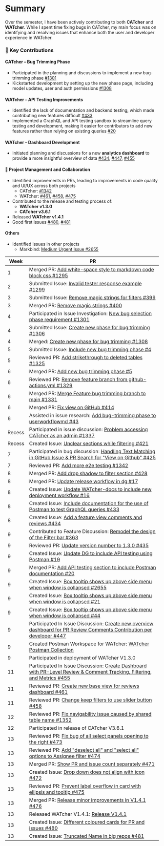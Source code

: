 # Summary
Over the semester, I have been actively contributing to both **CATcher** and **WATcher**. While I spent time fixing bugs in CATcher, my main focus was on identifying and resolving issues that enhance both the user and developer experience in WATcher.

### 🔧 Key Contributions

#### CATcher – Bug Trimming Phase
- Participated in the planning and discussions to implement a new bug-trimming phase [#1301](https://github.com/CATcher-org/CATcher/issues/1301)
- Kickstarted development by setting up the new phase page, including model updates, user and auth permissions [#1308](https://github.com/CATcher-org/CATcher/pull/1308)

#### WATcher – API Testing Improvements
- Identified the lack of documentation and backend testing, which made contributing new features difficult [#433](https://github.com/CATcher-org/WATcher/issues/433)
- Implemented a GraphQL and API testing sandbox to streamline query testing and development, making it easier for contributors to add new features rather than relying on existing queries [#20](https://github.com/CATcher-org/WATcher-docs/pull/20)

#### WATcher – Dashboard Development
- Initiated planning and discussions for a new **analytics dashboard** to provide a more insightful overview of data [#434](https://github.com/CATcher-org/WATcher/issues/434), [#447](https://github.com/CATcher-org/WATcher/issues/447), [#455](https://github.com/CATcher-org/WATcher/issues/455)

#### 🧠 Project Management and Collaboration
- Identified improvements in PRs, leading to improvements in code quality and UI/UX across both projects  
  - CATcher: [#1342](https://github.com/CATcher-org/CATcher/pull/1342)  
  - WATcher: [#461](https://github.com/CATcher-org/WATcher/pull/461), [#458](https://github.com/CATcher-org/WATcher/pull/458), [#475](https://github.com/CATcher-org/WATcher/pull/475)
- Contributed to the release and testing process of:
  - **WATcher v1.3.0**
  - **CATcher v3.6.1**
- Released **WATcher v1.4.1**
- Good first issues [#480](https://github.com/CATcher-org/WATcher/issues/480), [#481](https://github.com/CATcher-org/WATcher/issues/481)

#### Others
- Identified issues in other projects
  - Markbind: [Medium Urgent Issue #2655](https://github.com/MarkBind/markbind/issues/2655)

| Week | PR |
|----|---|
| 1 | Merged PR: [Add white-space style to markdown code block css #1295](https://github.com/CATcher-org/CATcher/pull/1295) |
| 2 | Submitted Issue: [Invalid tester response example #1299](https://github.com/CATcher-org/CATcher/issues/1299) |
| 3 | Submitted Issue: [Remove magic strings for filters #399](https://github.com/CATcher-org/WATcher/issues/399) |
| 3 | Merged PR: [Remove magic strings #400](https://github.com/CATcher-org/WATcher/pull/400) |
| 4 | Participated in Issue Investigation: [New bug selection phase requirement #1301](https://github.com/CATcher-org/CATcher/issues/1301) |
| 4 | Submitted Issue: [Create new phase for bug trimming #1306](https://github.com/CATcher-org/CATcher/issues/1306) |
| 4 | Merged: [Create new phase for bug trimming #1308](https://github.com/CATcher-org/CATcher/pull/1308) |
| 5 | Submitted Issue: [Include new bug trimming phase #4](https://github.com/CATcher-org/public_data/issues/4) |
| 5 | Reviewed PR: [Add strikethrough to deleted tables #1325](https://github.com/CATcher-org/CATcher/pull/1325) |
| 6 | Merged PR: [Add new bug trimming phase #5](https://github.com/CATcher-org/public_data/pull/5) |
| 6 | Reviewed PR: [Remove feature branch from github-actions.yml #1329](https://github.com/CATcher-org/CATcher/pull/1329) |
| 6 | Merged PR: [Merge Feature bug trimming branch to main #1331](https://github.com/CATcher-org/CATcher/pull/1331) |
| 6 | Merged PR: [Fix view on GitHub #414](https://github.com/CATcher-org/WATcher/pull/414) |
| 6 | Assisted in issue research: [Add bug-trimming phase to userworkflowmd #43](https://github.com/CATcher-org/catcher-org.github.io/pull/43) |
| Recess | Participated in issue discussion: [Problem accessing CATcher as an admin #1337](https://github.com/CATcher-org/CATcher/issues/1337) |
| Recess | Created Issue: [Unclear sections while filtering #421](https://github.com/CATcher-org/WATcher/issues/421) |
| 7 | Participated in bug discussion: [Handling Text Matching in GitHub Issue & PR Search for "View on Github" #425](https://github.com/CATcher-org/WATcher/issues/425) |
| 7 | Reviewed PR: [Add more e2e testing #1342](https://github.com/CATcher-org/CATcher/pull/1342) |
| 8 | Merged PR: [Add drop shadow to filter section #428](https://github.com/CATcher-org/WATcher/pull/428) |
| 8 | Merged PR: [Update release workflow in dg #17](https://github.com/CATcher-org/WATcher-docs/pull/17) |
| 8 | Created Issue: [Update WATcher-docs to include new deployment workflow #16](https://github.com/CATcher-org/WATcher-docs/issues/16) |
| 8 | Created Issue: [Include documentation for the use of Postman to test GraphQL queries #433](https://github.com/CATcher-org/WATcher/issues/433) |
| 8 | Created Issue: [Add a feature view comments and reviews #434](https://github.com/CATcher-org/WATcher/issues/434) |
| 9 | Contributed to Feature Discussion: [Remodel the design of the Filter bar #363](https://github.com/CATcher-org/WATcher/issues/363#issuecomment-2728153931) |
| 9 | Reviewed PR: [Update version number to 1.3.0 #435](https://github.com/CATcher-org/WATcher/pull/435) |
| 9 | Created Issue: [Update DG to include API testing using Postman #19](https://github.com/CATcher-org/WATcher-docs/issues/19) |
| 9 | Merged PR: [Add API testing section to include Postman documentation #20](https://github.com/CATcher-org/WATcher-docs/pull/20) |
| 9 | Created Issue: [Box tooltip shows up above side menu when window is collapsed #2655](https://github.com/MarkBind/markbind/issues/2655) |
| 9 | Created Issue: [Box tooltip shows up above side menu when window is collapsed #21](https://github.com/CATcher-org/WATcher-docs/issues/21) |
| 9 | Created Issue: [Box tooltip shows up above side menu when window is collapsed #44](https://github.com/CATcher-org/catcher-org.github.io/issues/44) |
| 9 | Participated In Issue Discussion: [Create new overview dashboard for PR Review Comments Contribution per developer #447](https://github.com/CATcher-org/WATcher/issues/447) |
| 9 | Created Postman Workspace for WATcher: [WATcher Postman Collection](https://www.postman.com/orange-station-77364/watcher/overview) |
| 9 | Participated in deployment of WATcher V1.3.0 |
| 11 | Participated In Issue Discussion: [Create Dashboard with PR-Level Review & Comment Tracking, Filtering, and Metrics #455](https://github.com/CATcher-org/WATcher/issues/455) |
| 11 | Reviewed PR: [Create new base view for reviews dashboard #461](https://github.com/CATcher-org/WATcher/pull/461) |
| 11 | Reviewed PR: [Change keep filters to use slider button #458](https://github.com/CATcher-org/WATcher/pull/458) |
| 12 | Reviewed PR: [Fix navigability issue caused by shared table name #1352](https://github.com/CATcher-org/CATcher/pull/1352) |
| 12 | Participated in release of CATcher V3.6.1 |
| 13 | Reviewed PR: [Fix bug of all select panels opening to the right #473](https://github.com/CATcher-org/WATcher/pull/473) |
| 13 | Reviewed PR: [Add "deselect all" and "select all" options to Assignee filter #474](https://github.com/CATcher-org/WATcher/pull/474) |
| 13 | Merged PR: [Show PR and issue count separately #471](https://github.com/CATcher-org/WATcher/pull/471) |
| 13 | Created Issue: [Drop down does not align with icon #472](https://github.com/CATcher-org/WATcher/issues/472) |
| 13 | Reviewed PR: [Prevent label overflow in card with ellipsis and tooltip #475](https://github.com/CATcher-org/WATcher/pull/475) |
| 13 | Merged PR: [Release minor improvements in V1.4.1 #476](https://github.com/CATcher-org/WATcher/pull/476) |
| 13 | Released WATcher V1.4.1: [Release V1.4.1](https://github.com/CATcher-org/WATcher/releases/tag/V1.4.1) |
| 13 | Created Issue: [Different coloured cards for PR and issues #480](https://github.com/CATcher-org/WATcher/issues/480) |
| 13 | Created Issue: [Truncated Name in big repos #481](https://github.com/CATcher-org/WATcher/issues/481) |
